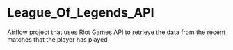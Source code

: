 # League_Of_Legends_API
Airflow project that uses Riot Games API to retrieve the data from the recent matches that the player has played
